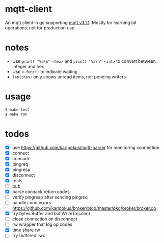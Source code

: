 # mqtt-client
An mqtt client in go supporting [mqtt v3.1.1](http://docs.oasis-open.org/mqtt/mqtt/v3.1.1/os/mqtt-v3.1.1-os.html#_Toc398718086). Mostly for learning bit operations, not for production use.

# notes
- Use `printf "%d\n" <hex>` and `printf "%x\n" <int>` to convert between integer and hex
- Use `<-func()` to indicate waiting
- `len(chan)` only shows unread items, not pending writers

# usage
````bash
$ make test
$ make run
````

# todos
- [x] use https://github.com/karlpokus/mqtt-parser for monitoring connection
- [x] connect
- [x] connack
- [x] pingreq
- [x] pingresp
- [x] disconnect
- [x] tests
- [ ] pub
- [x] parse connack return codes
- [ ] verify pingresp after sending pingreq
- [ ] handle conn errors https://github.com/karlpokus/broker/blob/master/pkg/broker/broker.go
- [x] try bytes.Buffer and buf.WriteTo(conn)
- [ ] close connection on disconnect
- [ ] rw wrapper that log op codes
- [x] time share rw
- [ ] try buffered rwc
